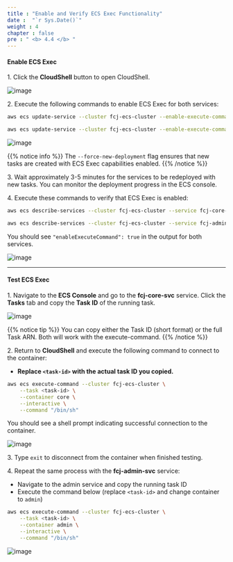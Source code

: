 ```yaml
---
title : "Enable and Verify ECS Exec Functionality"
date :  "`r Sys.Date()`" 
weight : 4
chapter : false
pre : " <b> 4.4 </b> "
---
```


#### Enable ECS Exec

1\. Click the **CloudShell** button to open CloudShell.

![image](/images/4.4/Group176.png)

2\. Execute the following commands to enable ECS Exec for both services:

```bash
aws ecs update-service --cluster fcj-ecs-cluster --enable-execute-command --force-new-deployment --service fcj-core-svc

aws ecs update-service --cluster fcj-ecs-cluster --enable-execute-command --force-new-deployment --service fcj-admin-svc
```

![image](/images/4.4/Group177.png)

{{% notice info %}}
The `--force-new-deployment` flag ensures that new tasks are created with ECS Exec capabilities enabled.
{{% /notice %}}

3\. Wait approximately 3-5 minutes for the services to be redeployed with new tasks. You can monitor the deployment progress in the ECS console.

4\. Execute these commands to verify that ECS Exec is enabled:

```bash
aws ecs describe-services --cluster fcj-ecs-cluster --service fcj-core-svc | grep enableExecuteCommand

aws ecs describe-services --cluster fcj-ecs-cluster --service fcj-admin-svc | grep enableExecuteCommand
```

You should see `"enableExecuteCommand": true` in the output for both services.

![image](/images/4.4/Group178.png)

___

#### Test ECS Exec

1\. Navigate to the **ECS Console** and go to the **fcj-core-svc** service. Click the **Tasks** tab and copy the **Task ID** of the running task.

![image](/images/4.4/Group179.png)

{{% notice tip %}}
You can copy either the Task ID (short format) or the full Task ARN. Both will work with the execute-command.
{{% /notice %}}

2\. Return to **CloudShell** and execute the following command to connect to the container:

- **Replace `<task-id>` with the actual task ID you copied.**

```bash
aws ecs execute-command --cluster fcj-ecs-cluster \
    --task <task-id> \
    --container core \
    --interactive \
    --command "/bin/sh"
```

You should see a shell prompt indicating successful connection to the container.

![image](/images/4.4/Group180.png)

3\. Type `exit` to disconnect from the container when finished testing.

4\. Repeat the same process with the **fcj-admin-svc** service:
   - Navigate to the admin service and copy the running task ID
   - Execute the command below (replace `<task-id>` and change container to `admin`)

```bash
aws ecs execute-command --cluster fcj-ecs-cluster \
    --task <task-id> \
    --container admin \
    --interactive \
    --command "/bin/sh"
```

![image](/images/4.4/Group181.png)